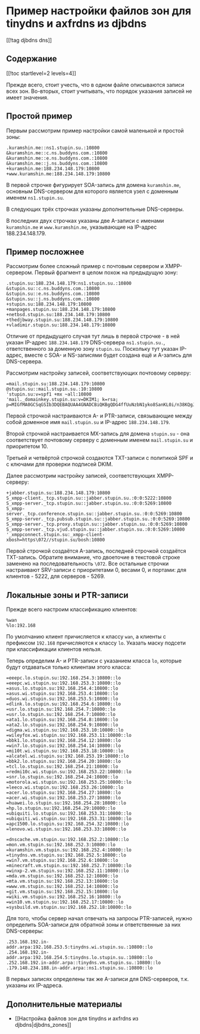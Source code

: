 Пример настройки файлов зон для tinydns и axfrdns из djbdns
===========================================================

[[!tag djbdns dns]]

Содержание
----------

[[!toc startlevel=2 levels=4]]

Прежде всего, стоит учесть, что в одном файле описываются записи всех зон. Во-вторых, стоит учитывать, что порядок указания записей не имеет значения.

Простой пример
--------------

Первым рассмотрим пример настройки самой маленькой и простой зоны:

    .kuramshin.me::ns1.stupin.su.:10800
    &kuramshin.me::c.ns.buddyns.com.:10800
    &kuramshin.me::e.ns.buddyns.com.:10800
    &kuramshin.me::j.ns.buddyns.com.:10800
    +kuramshin.me:188.234.148.179:10800
    +www.kuramshin.me:188.234.148.179:10800

В первой строчке фигурирует SOA-запись для домена `kuramshin.me`, основным DNS-сервером для которого является узел с доменным именем `ns1.stupin.su`.

В следующих трёх строчках указаны дополнительные DNS-серверы.

В последних двух строчках указаны две A-записи с именами `kuramshin.me` и `www.kuramshin.me`, указывающие на IP-адрес 188.234.148.179.

Пример посложнее
----------------

Рассмотрим более сложный пример с почтовым сервером и XMPP-сервером. Первый фрагмент в целом похож на предыдущую зону:

    .stupin.su:188.234.148.179:ns1.stupin.su.:10800
    &stupin.su::c.ns.buddyns.com.:10800
    &stupin.su::e.ns.buddyns.com.:10800
    &stupin.su::j.ns.buddyns.com.:10800
    +stupin.su:188.234.148.179:10800
    +manpages.stupin.su:188.234.148.179:10800
    +netbsd.stupin.su:188.234.148.179:10800
    +thedjbway.stupin.su:188.234.148.179:10800
    +vladimir.stupin.su:188.234.148.179:10800

Отличие от предыдущего случая тут лишь в первой строчке - в ней указан IP-адрес `188.234.148.179` DNS-сервера `ns1.stupin.su.`, ответственного за доменную зону `stupin.su`. Поскольку тут указан IP-адрес, вместе с SOA- и NS-записями будет создана ещё и A-запись для DNS-сервера.

Рассмотрим настройку записей, соответствующих почтовому серверу:

    =mail.stupin.su:188.234.148.179:10800
    @stupin.su::mail.stupin.su.:10:10800
    'stupin.su:v=spf1 +mx ~all:10800
    'mail._domainkey.stupin.su:v=DKIM1; k=rsa; p=MIGfMA0GCSqGSIb3DQEBAQUAA4GNADCBiQKBgQDG4ffUuNzbN1yko8SanKL0i/n38KQgJOk6SxElyU95fbiK2gBGg1tMnPM1q4wlyAGDbsdFst++F803rUh/6BhN5/dfwcwvHC0RTaBgRRFiy5M2N7Jb79hc2TEC5JAPW6j5F8A3UaebgW0jYvvDFUzA2t3eHbFDQRlB9DU86FewbwIDAQAB:10800

Первой строчкой настраиваются A- и PTR-записи, связывающие между собой доменное имя `mail.stupin.su` и IP-адрес `188.234.148.179`.

Второй строчкой настраивается MX-запись для домена `stupin.su` - она соответствует почтовому серверу с доменным именем `mail.stupin.su` и приоритетом 10.

Третьей и четвёртой строчкой создаются TXT-записи с политикой SPF и с ключами для проверки подписей DKIM.

Далее рассмотрим настройку записей, соответствующих XMPP-серверу:

    +jabber.stupin.su:188.234.148.179:10800
    S_xmpp-client._tcp.stupin.su::jabber.stupin.su.:0:0:5222:10800
    S_xmpp-server._tcp.stupin.su::jabber.stupin.su.:0:0:5269:10800
    S_xmpp-server._tcp.conference.stupin.su::jabber.stupin.su.:0:0:5269:10800
    S_xmpp-server._tcp.pubsub.stupin.su::jabber.stupin.su.:0:0:5269:10800
    S_xmpp-server._tcp.proxy.stupin.su::jabber.stupin.su.:0:0:5269:10800
    S_xmpp-server._tcp.vjud.stupin.su::jabber.stupin.su.:0:0:5269:10800
    '_xmppconnect.stupin.su:_xmpp-client-xbosh=https\072//stupin.su/bosh:10800

Первой строчкой создаётся A-запись, последней строчкой создаётся TXT-запись. Обратите внимание, что двоеточие в текстовой строке заменено на последовательность `\072`. Все остальные строчки настраивают SRV-записи с приоритетами 0, весами 0, и портами: для клиентов - 5222, для серверов - 5269.

Локальные зоны и PTR-записи
---------------------------

Прежде всего настроим классификацию клиентов:

    %wan
    %lo:192.168

По умолчанию клиент причисляется к классу `wan`, а клиенты с префиксом `192.168` причисляются к классу `lo`. Указать маску подсети при классификации клиентов нельзя.

Теперь определим A- и PTR-записи с указанием класса `lo`, которые будут отдаваться только клиентам этого класса:
    
    =eeepc.lo.stupin.su:192.168.254.3:10800::lo
    =eeepc.wi.stupin.su:192.168.253.3:10800::lo
    =asus.lo.stupin.su:192.168.254.4:10800::lo
    =asus.wi.stupin.su:192.168.253.4:10800::lo
    =duos.wi.stupin.su:192.168.253.5:10800::lo
    =dlink.lo.stupin.su:192.168.254.6:10800::lo
    =usr.lo.stupin.su:192.168.254.7:10800::lo
    =usr.lo.stupin.su:192.168.254.7:10800::lo
    =ata1.lo.stupin.su:192.168.254.8:10800::lo
    =ata2.lo.stupin.su:192.168.254.9:10800::lo
    =digma.wi.stupin.su:192.168.253.10:10800::lo
    =wileyfox.wi.stupin.su:192.168.253.11:10800::lo
    =bbk1.lo.stupin.su:192.168.254.12:10800::lo
    =win7.lo.stupin.su:192.168.254.14:10800::lo
    =mi10t.wi.stupin.su:192.168.253.18:10800::lo
    =alcatel.wi.stupin.su:192.168.253.19:10800::lo
    =bbk2.lo.stupin.su:192.168.254.20:10800::lo
    =tcl.lo.stupin.su:192.168.254.21:10800::lo
    =redmi10c.wi.stupin.su:192.168.253.22:10800::lo
    =snr.lo.stupin.su:192.168.254.24:10800::lo
    =motorola.wi.stupin.su:192.168.253.25:10800::lo
    =leeco.wi.stupin.su:192.168.253.26:10800::lo
    =acer.lo.stupin.su:192.168.254.27:10800::lo
    =acer.wi.stupin.su:192.168.253.27:10800::lo
    =huawei.lo.stupin.su:192.168.254.28:10800::lo
    =hp.lo.stupin.su:192.168.254.29:10800::lo
    =ubiquiti.lo.stupin.su:192.168.253.31:10800::lo
    =ubiquiti.wi.stupin.su:192.168.253.31:10800::lo
    =apc1500.lo.stupin.su:192.168.254.32:10800::lo
    =lenovo.wi.stupin.su:192.168.253.33:10800::lo
    
    =dnscache.vm.stupin.su:192.168.252.2:10800::lo
    =mon.vm.stupin.su:192.168.252.3:10800::lo
    =kuramshin.vm.stupin.su:192.168.252.4:10800::lo
    =tinydns.vm.stupin.su:192.168.252.5:10800::lo
    =win7.vm.stupin.su:192.168.252.6:10800::lo
    =minecraft.vm.stupin.su:192.168.252.7:10800::lo
    =winxp-2.vm.stupin.su:192.168.252.11:10800::lo
    =mda.vm.stupin.su:192.168.252.12:10800::lo
    =mta.vm.stupin.su:192.168.252.13:10800::lo
    =www.vm.stupin.su:192.168.252.14:10800::lo
    =git.vm.stupin.su:192.168.252.15:10800::lo
    =wiki.vm.stupin.su:192.168.252.16:10800::lo
    =win10.vm.stupin.su:192.168.252.17:10800::lo
    =sysbuild.vm.stupin.su:192.168.252.18:10800::lo

Для того, чтобы сервер начал отвечать на запросы PTR-записей, нужно определить SOA-записи для обратной зоны и ответственные за них DNS-серверы:

    .253.168.192.in-addr.arpa:192.168.253.5:tinydns.wi.stupin.su.:10800::lo
    .254.168.192.in-addr.arpa:192.168.254.5:tinydns.lo.stupin.su.:10800::lo
    .252.168.192.in-addr.arpa::tinydns.vm.stupin.su.:10800::lo
    .179.148.234.188.in-addr.arpa::ns1.stupin.su.:10800::lo

В первых записях определены так же A-записи для DNS-серверов, т.к. указаны их IP-адреса.

Дополнительные материалы
------------------------

* [[Настройка файлов зон для tinydns и axfrdns из djbdns|djbdns_zones]]
